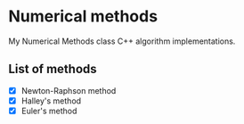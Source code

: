 # Numerical methods
My Numerical Methods class C++ algorithm implementations.

## List of methods
- [x] Newton-Raphson method
- [x] Halley's method
- [x] Euler's method
